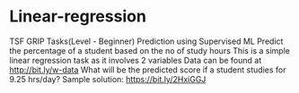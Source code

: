 # Linear-regression
TSF GRIP Tasks(Level - Beginner)
Prediction using Supervised ML
Predict the percentage of a student based on the no of study hours
This is a simple linear regression task as it involves 2 variables
Data can be found at http://bit.ly/w-data
What will be the predicted score if a student studies for 9.25 hrs/day?
Sample solution: https://bit.ly/2HxiGGJ
